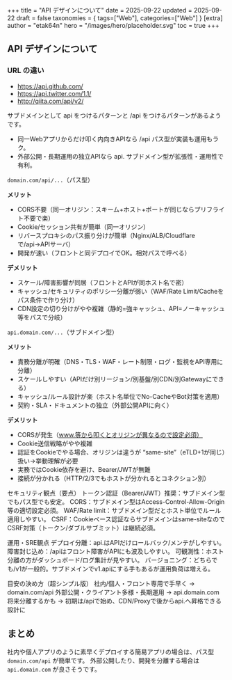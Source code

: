 +++
title = "API デザインについて"
date = 2025-09-22
updated = 2025-09-22
draft = false
taxonomies = { tags=["Web"], categories=["Web"] }
[extra]
author = "etak64n"
hero = "/images/hero/placeholder.svg"
toc = true
+++

## API デザインについて

### URL の違い

* https://api.github.com/
* https://api.twitter.com/1.1/
* http://qiita.com/api/v2/

サブドメインとして api をつけるパターンと /api をつけるパターンがあるようです。

* 同一Webアプリからだけ叩く内向きAPIなら /api パス型が実装も運用もラク。
* 外部公開・長期運用の独立APIなら api. サブドメイン型が拡張性・運用性で有利。

`domain.com/api/...`（パス型）

**メリット**
* CORS不要（同一オリジン：スキーム+ホスト+ポートが同じならプリフライト不要で楽）
* Cookie/セッション共有が簡単（同一オリジン）
* リバースプロキシのパス振り分けが簡単（Nginx/ALB/Cloudflareで/api→APIサーバ）
* 開発が速い（フロントと同デプロイでOK。相対パスで呼べる）

**デメリット**
* スケール/障害影響が同居（フロントとAPIが同ホスト名で密）
* キャッシュ/セキュリティのポリシー分離が弱い（WAF/Rate Limit/Cacheをパス条件で作り分け）
* CDN設定の切り分けがやや複雑（静的=強キャッシュ、API=ノーキャッシュ等をパスで分岐）

`api.domain.com/...`（サブドメイン型）

**メリット**
* 責務分離が明確（DNS・TLS・WAF・レート制限・ログ・監視をAPI専用に分離）
* スケールしやすい（APIだけ別リージョン/別基盤/別CDN/別Gatewayにできる）
* キャッシュ/ルール設計が楽（ホスト名単位でNo-CacheやBot対策を適用）
* 契約・SLA・ドキュメントの独立（外部公開APIに向く）

**デメリット**
* CORSが発生（www.等から叩くとオリジンが異なるので設定必須）
* Cookie送信戦略がやや複雑
* 認証をCookieでやる場合、オリジンは違うが “same-site”（eTLD+1が同じ）扱い→挙動理解が必要
* 実務ではCookie依存を避け、Bearer/JWTが無難
* 接続が分かれる（HTTP/2/3でもホストが分かれるとコネクション別）

セキュリティ観点（要点）
トークン認証（Bearer/JWT）推奨：サブドメイン型でもパス型でも安定。
CORS：サブドメイン型はAccess-Control-Allow-Origin等の適切設定必須。
WAF/Rate limit：サブドメイン型だとホスト単位でルール適用しやすい。
CSRF：Cookieベース認証ならサブドメインはsame-siteなのでCSRF対策（トークン/ダブルサブミット）は継続必須。

運用・SRE観点
デプロイ分離：api.はAPIだけロールバック/メンテがしやすい。
障害封じ込め：/apiはフロント障害がAPIにも波及しやすい。
可観測性：ホスト分離の方がダッシュボード/ログ集計が見やすい。
バージョニング：どちらでも/v1が一般的。サブドメインでv1.apiにする手もあるが運用負荷は増える。

目安の決め方（超シンプル版）
社内/個人・フロント専用で手早く → domain.com/api
外部公開・クライアント多様・長期運用 → api.domain.com
将来分離するかも → 初期は/apiで始め、CDN/Proxyで後からapi.へ昇格できる設計に

## まとめ
社内や個人アプリのように素早くデプロイする簡易アプリの場合は、パス型 `domain.com/api` が簡単です。
外部公開したり、開発を分離する場合は `api.domain.com` が良さそうです。